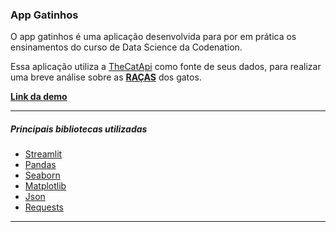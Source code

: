 ### App Gatinhos

O app gatinhos é uma aplicação desenvolvida para por em prática os ensinamentos do curso de Data Science da Codenation. 

Essa aplicação utiliza a [TheCatApi](http://thecatapi.com/ "TheCatApi") como fonte de seus dados, para realizar uma breve análise sobre as [__RAÇAS__](https://api.thecatapi.com/v1/breeds "__RAÇAS__") dos gatos. 

[**Link da demo**](https://app-gatinhos.herokuapp.com/ "**Link da aplicação no Heroku:**")

------------


##### Principais bibliotecas utilizadas

- [Streamlit ](https://docs.streamlit.io/en/latest/api.html "Streamlit ")
- [Pandas](https://pandas.pydata.org/docs/reference/frame.html "Pandas")
- [Seaborn](https://seaborn.pydata.org/index.html "Seaborn") 
- [Matplotlib](https://matplotlib.org/3.2.1/api/_as_gen/matplotlib.pyplot.html "Matplotlib") 
-  [Json ](https://docs.python.org/3/library/json.html "Json ")
- [Requests](https://requests.readthedocs.io/en/master/ "Requests") 


------------

